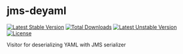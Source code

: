 jms-deyaml
==========
[![Latest Stable Version](http://poser.services.witches.io/ppokatilo/jms-deyaml/v/stable.svg)](https://packagist.org/packages/ppokatilo/jms-deyaml)
[![Total Downloads](http://poser.services.witches.io/ppokatilo/jms-deyaml/downloads.svg)](https://packagist.org/packages/ppokatilo/jms-deyaml)
[![Latest Unstable Version](http://poser.services.witches.io/ppokatilo/jms-deyaml/v/unstable.svg)](https://packagist.org/packages/ppokatilo/jms-deyaml)
[![License](http://poser.services.witches.io/ppokatilo/jms-deyaml/license.svg)](https://packagist.org/packages/ppokatilo/jms-deyaml)

Visitor for deserializing YAML with JMS serializer
